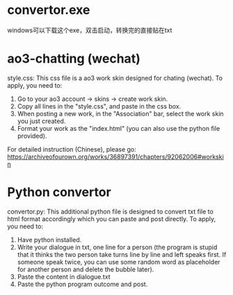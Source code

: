 # convertor.exe
windows可以下载这个exe，双击启动，转换完的直接贴在txt

# ao3-chatting (wechat)
 style.css:
 This css file is a ao3 work skin designed for chating (wechat). To apply, you need to:
 1. Go to your ao3 account -> skins -> create work skin.
 2. Copy all lines in the "style.css", and paste in the css box.
 3. When posting a new work, in the "Association" bar, select the work skin you just created.
 4. Format your work as the "index.html" (you can also use the python file provided).

For detailed instruction (Chinese), please go: https://archiveofourown.org/works/36897391/chapters/92062006#workskin

# Python convertor
convertor.py:
 This additional python file is designed to convert txt file to html format accordingly which you can paste and post directly. To apply, you need to:
 1. Have python installed.
 2. Write your dialogue in txt, one line for a person (the program is stupid that it thinks the two person take turns line by line and left speaks first. If someone speak twice, you can use some random word as placeholder for another person and delete the bubble later).
 3. Paste the content in dialogue.txt
 4. Paste the python program outcome and post.
